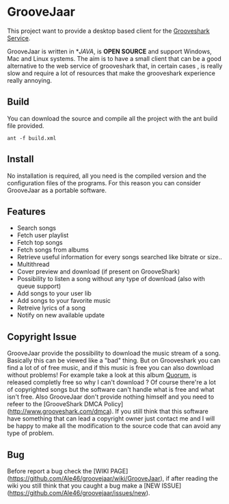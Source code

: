 # GrooveJaar 

This project want to provide a desktop based client for the [Grooveshark Service](http://grooveshark.com/). 

GrooveJaar is written in **JAVA*, is **OPEN SOURCE**  and support Windows, Mac and Linux systems. The aim is to have a small client that can be a good alternative to the web service of grooveshark that, in certain cases , is really slow and require a lot of resources that make the grooveshark experience really annoying.
 
 
## Build

You can download the source and compile all the project with the ant build file provided.

	ant -f build.xml 

## Install

No installation is required, all you need is the compiled version and the configuration files of the programs. For this reason you can consider GrooveJaar as a portable software.


## Features

 * Search songs
 * Fetch user playlist
 * Fetch top songs
 * Fetch songs from albums
 * Retrieve useful information for every songs searched like bitrate or size..
 * Multithread
 * Cover preview and download (if present on GrooveShark)
 * Possibility to listen a song without any type of download (also with queue support)
 * Add songs to your user lib
 * Add songs to your favorite music
 * Retreive lyrics of a song
 * Notify on new available update
	

## Copyright Issue

GrooveJaar provide the possibility to download the music stream of a song. Basically this can be viewed like a "bad" thing. But on Grooveshark you can find a lot of of free music, and if this music is free you can also download without problems!
For example take a look at this album [Quorum](http://grooveshark.com/#!/album/Quorum+web+album+/4709089), is released completly free so why I can't download ?
Of course there're a lot of copyrighted songs but the software can't handle what is free and what isn't free. Also GrooveJaar don't provide nothing himself and you need to refeer to the [GrooveShark DMCA Policy] (http://www.grooveshark.com/dmca).
If you still think that this software have something that can lead a copyright owner just contact me and I will be happy to make all the modification to the source code that can avoid any type of problem.


## Bug

Before report a bug check the [WIKI PAGE] (https://github.com/Ale46/groovejaar/wiki/GrooveJaar), if after reading the wiki you still think that you caught a bug make a [NEW ISSUE] (https://github.com/Ale46/groovejaar/issues/new).